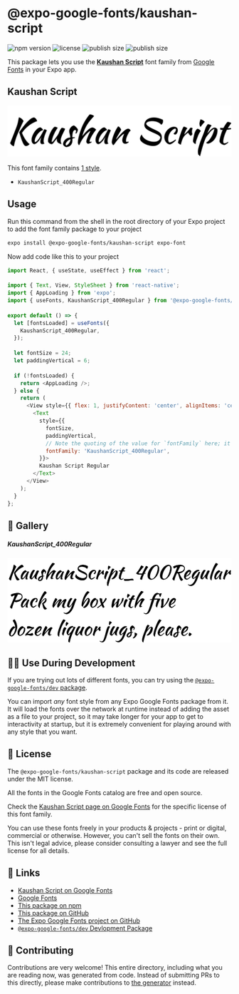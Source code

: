 # @expo-google-fonts/kaushan-script

![npm version](https://flat.badgen.net/npm/v/@expo-google-fonts/kaushan-script)
![license](https://flat.badgen.net/github/license/expo/google-fonts)
![publish size](https://flat.badgen.net/packagephobia/install/@expo-google-fonts/kaushan-script)
![publish size](https://flat.badgen.net/packagephobia/publish/@expo-google-fonts/kaushan-script)

This package lets you use the [**Kaushan Script**](https://fonts.google.com/specimen/Kaushan+Script) font family from [Google Fonts](https://fonts.google.com/) in your Expo app.

## Kaushan Script

![Kaushan Script](./font-family.png)

This font family contains [1 style](#-gallery).

- `KaushanScript_400Regular`

## Usage

Run this command from the shell in the root directory of your Expo project to add the font family package to your project
```sh
expo install @expo-google-fonts/kaushan-script expo-font
```

Now add code like this to your project
```js
import React, { useState, useEffect } from 'react';

import { Text, View, StyleSheet } from 'react-native';
import { AppLoading } from 'expo';
import { useFonts, KaushanScript_400Regular } from '@expo-google-fonts/kaushan-script';

export default () => {
  let [fontsLoaded] = useFonts({
    KaushanScript_400Regular,
  });

  let fontSize = 24;
  let paddingVertical = 6;

  if (!fontsLoaded) {
    return <AppLoading />;
  } else {
    return (
      <View style={{ flex: 1, justifyContent: 'center', alignItems: 'center' }}>
        <Text
          style={{
            fontSize,
            paddingVertical,
            // Note the quoting of the value for `fontFamily` here; it expects a string!
            fontFamily: 'KaushanScript_400Regular',
          }}>
          Kaushan Script Regular
        </Text>
      </View>
    );
  }
};

```

## 🔡 Gallery

##### KaushanScript_400Regular
![KaushanScript_400Regular](./KaushanScript_400Regular.ttf.png)


## 👩‍💻 Use During Development

If you are trying out lots of different fonts, you can try using the [`@expo-google-fonts/dev` package](https://github.com/expo/google-fonts/tree/master/font-packages/dev#readme).

You can import *any* font style from any Expo Google Fonts package from it. It will load the fonts
over the network at runtime instead of adding the asset as a file to your project, so it may take longer
for your app to get to interactivity at startup, but it is extremely convenient
for playing around with any style that you want.

## 📖 License

The `@expo-google-fonts/kaushan-script` package and its code are released under the MIT license.

All the fonts in the Google Fonts catalog are free and open source.

Check the [Kaushan Script page on Google Fonts](https://fonts.google.com/specimen/Kaushan+Script) for the specific license of this font family.

You can use these fonts freely in your products & projects - print or digital, commercial or otherwise. However, you can't sell the fonts on their own. This isn't legal advice, please consider consulting a lawyer and see the full license for all details.

## 🔗 Links

- [Kaushan Script on Google Fonts](https://fonts.google.com/specimen/Kaushan+Script)
- [Google Fonts](https://fonts.google.com/)
- [This package on npm](https://www.npmjs.com/package/@expo-google-fonts/kaushan-script)
- [This package on GitHub](https://github.com/expo/google-fonts/tree/master/font-packages/kaushan-script)
- [The Expo Google Fonts project on GitHub](https://github.com/expo/google-fonts)
- [`@expo-google-fonts/dev` Devlopment Package](https://github.com/expo/google-fonts/tree/master/font-packages/dev)

## 🤝 Contributing

Contributions are very welcome! This entire directory, including what you are reading now, was generated from code. Instead of submitting PRs to this directly, please make contributions to [the generator](https://github.com/expo/google-fonts/tree/master/packages/generator) instead.
